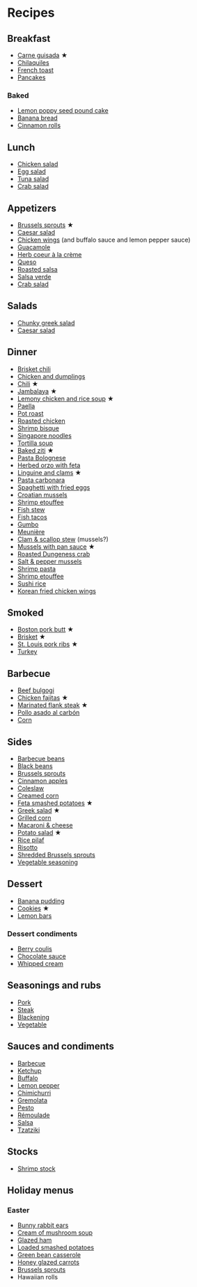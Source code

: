 # Recipes

## Breakfast

- [Carne guisada](one-pot/carne-guisada.md) ★
- [Chilaquiles](breakfast/chilaquiles.md)
- [French toast](breakfast/french-toast.md)
- [Pancakes](breakfast/pancakes.md)

### Baked

- [Lemon poppy seed pound cake](breakfast/lemon-poppy-pound-cake.md)
- [Banana bread](breakfast/banana-bread.md)
- [Cinnamon rolls](breakfast/cinnamon-rolls.md)

## Lunch

- [Chicken salad](lunch/chicken-salad.md)
- [Egg salad](lunch/egg-salad.md)
- [Tuna salad](lunch/tuna-salad.md)
- [Crab salad](seafood/crab-salad.md)

## Appetizers

- [Brussels sprouts](appetizers/brussels-sprouts.md) ★
- [Caesar salad](appetizers/ceasar-salad.md)
- [Chicken wings](appetizers/chicken-wings.md) (and buffalo sauce and lemon pepper sauce)
- [Guacamole](appetizers/guacamole.md)
- [Herb coeur à la crème](appetizers/herb-coeur-a-la-creme.md)
- [Queso](appetizers/queso.md)
- [Roasted salsa](condiments/salsa.md#roasted)
- [Salsa verde](condiments/salsa.md#verde)
- [Crab salad](seafood/crab-salad.md)

## Salads

- [Chunky greek salad](sides/greek-salad.md)
- [Caesar salad](appetizers/ceasar-salad.md)

## Dinner

- [Brisket chili](one-pot/brisket-chili.md)
- [Chicken and dumplings](one-pot/chicken-and-dumplings.md)
- [Chili](one-pot/chili.md) ★
- [Jambalaya](one-pot/jambalaya.md) ★
- [Lemony chicken and rice soup](one-pot/lemony-chicken-and-rice-soup.md) ★
- [Paella](one-pot/paella.md)
- [Pot roast](one-pot/pot-roast.md)
- [Roasted chicken](one-pot/roasted-chicken.md)
- [Shrimp bisque](one-pot/shrimp-bisque.md)
- [Singapore noodles](one-pot/singapore-noodles.md)
- [Tortilla soup](one-pot/tortilla-soup.md)
- [Baked ziti](pasta/baked-ziti.md) ★
- [Pasta Bolognese](pasta/bolognese.md)
- [Herbed orzo with feta](pasta/herbed-orzo-with-feta.md)
- [Linguine and clams](pasta/linguine-and-clams.md) ★
- [Pasta carbonara](pasta/pasta-carbonara.md)
- [Spaghetti with fried eggs](pasta/spaghetti-with-fried-eggs.md)
- [Croatian mussels](seafood/croatian-mussels.md)
- [Shrimp etouffee](seafood/etouffee.md)
- [Fish stew](seafood/fish-stew.md)
- [Fish tacos](seafood/fish-tacos.md)
- [Gumbo](seafood/gumbo.md)
- [Meunière](seafood/meuniere.md)
- [Clam & scallop stew](seafood/mussel-and-scallop-stew.md) (mussels?)
- [Mussels with pan sauce](seafood/mussels-with-pan-sauce.md) ★
- [Roasted Dungeness crab](seafood/roasted-dungeness-crab.md)
- [Salt & pepper mussels](seafood/salt-and-pepper-mussels.md)
- [Shrimp pasta](seafood/shimp-pasta.md)
- [Shrimp etouffee](seafood/shrimp-etouffee.md)
- [Sushi rice](seafood/sushi.md)
- [Korean fried chicken wings](korean-fried-chicken-wings.md)

## Smoked

- [Boston pork butt](barbecue/boston-pork-butt.md) ★
- [Brisket](barbecue/brisket.md) ★
- [St. Louis pork ribs](barbecue/pork-ribs.md) ★
- [Turkey](barbecue/turkey.md)

## Barbecue

- [Beef bulgogi](barbecue/bulgogi.md)
- [Chicken fajitas](barbecue/chicken-fajitas.md) ★
- [Marinated flank steak](barbecue/flank-steak.md) ★
- [Pollo asado al carbón](barbecue/pollo-asado-al-carbon.md)
- [Corn](sides/grilled-corn.md)

## Sides

- [Barbecue beans](sides/barbecue-beans.md)
- [Black beans](sides/black-beans.md)
- [Brussels sprouts](sides/brussels-sprouts.md)
- [Cinnamon apples](sides/cinnamon-apples.md)
- [Coleslaw](sides/coleslaw.md)
- [Creamed corn](sides/creamed-corn.md)
- [Feta smashed potatoes](sides/feta-smashed-potatoes.md) ★
- [Greek salad](sides/greek-salad.md) ★
- [Grilled corn](sides/grilled-corn.md)
- [Macaroni & cheese](sides/macaroni-and-cheese.md)
- [Potato salad](sides/potato-salad.md) ★
- [Rice pilaf](sides/rice-pilaf.rst)
- [Risotto](sides/risotto.md)
- [Shredded Brussels sprouts](sides/shredded-brussels-sprouts.md)
- [Vegetable seasoning](sides/vegetable-seasoning.md)

## Dessert

- [Banana pudding](dessert/banana-pudding.md)
- [Cookies](dessert/cookies.md) ★
- [Lemon bars](dessert/lemon-bars.md)

### Dessert condiments

- [Berry coulis](dessert/berry-coulis.md)
- [Chocolate sauce](dessert/chocolate-sauce.md)
- [Whipped cream](dessert/whipped-cream.md)

## Seasonings and rubs

- [Pork](barbecue/pork-rub.md)
- [Steak](barbecue/steak-seasoning.md)
- [Blackening](seasoning/blackening.md)
- [Vegetable](sides/vegetable-seasoning.md)

## Sauces and condiments

- [Barbecue](barbecue/sauce.md)
- [Ketchup](barbecue/sauce.md#ketchup)
- [Buffalo](appetizers/chicken-wings.md#buffalo-sauce)
- [Lemon pepper](appetizers/chicken-wings.md#lemon-pepper-sauce)
- [Chimichurri](condiments/chimichurri.md)
- [Gremolata](condiments/gremolata.md)
- [Pesto](condiments/pesto.md)
- [Rémoulade](condiments/remoulade.md)
- [Salsa](condiments/salsa.md)
- [Tzatziki](condiments/tzatziki.md)

## Stocks

- [Shrimp stock](seafood/shrimp-stock.md)

## Holiday menus

### Easter

- [Bunny rabbit ears](appetizers/bunny-rabbit-ears.md)
- [Cream of mushroom soup](soups/creamy-mushroom.md)
- [Glazed ham](glazed-ham.md)
- [Loaded smashed potatoes](sides/loaded-smashed-potatoes.md)
- [Green bean casserole](sides/green-bean-casserole.md)
- [Honey glazed carrots](sides/honey-glazed-carrots.md)
- [Brussels sprouts](sides/roasted-brussels-sprouts.md)
- Hawaiian rolls
